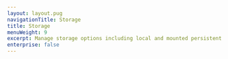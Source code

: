 ```yaml
---
layout: layout.pug
navigationTitle: Storage
title: Storage
menuWeight: 9
excerpt: Manage storage options including local and mounted persistent volumes
enterprise: false
---
```

